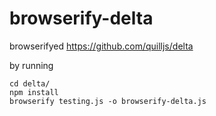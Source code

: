 # browserify-delta
browserifyed https://github.com/quilljs/delta

by running 

```
cd delta/
npm install
browserify testing.js -o browserify-delta.js
 ```
